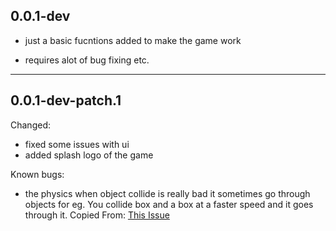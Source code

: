 ## 0.0.1-dev

- just a basic fucntions added to make the game work

- requires alot of bug fixing etc.

---------------------------------------------------------

## 0.0.1-dev-patch.1

Changed:
- fixed some issues with ui
- added splash logo of the game

Known bugs:

- the physics when object collide is really bad it sometimes go through objects for eg. You collide box and a box at a faster speed and it goes through it. Copied From: [This Issue](https://github.com/moxi-u7/Phys-sim-issue-tracker/issues/1)
